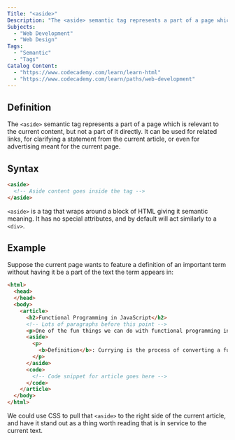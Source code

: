 ```yaml
---
Title: "<aside>"
Description: "The <aside> semantic tag represents a part of a page which is relevant to the current content, but not a part of it directly. It can be used for related links, for clarifying a statement from the current article, or even for advertising meant for the current page. "
Subjects:
  - "Web Development"
  - "Web Design"
Tags:
  - "Semantic"
  - "Tags"
Catalog Content:
  - "https://www.codecademy.com/learn/learn-html"
  - "https://www.codecademy.com/learn/paths/web-development"
---
```


## Definition 

The `<aside>` semantic tag represents a part of a page which is relevant to the current content, but not a part of it directly. It can be used for related links, for clarifying a statement from the current article, or even for advertising meant for the current page. 

## Syntax

```html
<aside>
  <!-- Aside content goes inside the tag -->
</aside>
``` 

`<aside>` is a tag that wraps around a block of HTML giving it semantic meaning. It has no special attributes, and by default will act similarly to a `<div>`.

## Example

Suppose the current page wants to feature a definition of an important term without having it be a part of the text the term appears in:

```html
<html>
  <head>
  </head>
  <body>
    <article>
      <h2>Functional Programming in JavaScript</h2>
      <!-- Lots of paragraphs before this point -->
      <p>One of the fun things we can do with functional programming in JavaScript is <b>currying</b>. Here we have an example of taking a function with two inputs and turning it into a curried version</p>
      <aside>
        <p>
          <b>Definition</b>: Currying is the process of converting a function with multiple inputs into a sequence of functions, each taking a single argument and returning the next function in the sequence. The final function in the sequence will then return the same value that the original function would have returned.
        </p>
      </aside>
      <code>
        <!-- Code snippet for article goes here -->
      </code>
    </article>
  </body>
</html>
```

We could use CSS to pull that `<aside>` to the right side of the current article, and have it stand out as a thing worth reading that is in service to the current text.